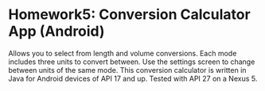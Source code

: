# Homework5: Conversion Calculator App (Android)
Allows you to select from length and volume conversions. Each mode includes three units to convert between. Use the settings screen to change between units of the same mode.
This conversion calculator is written in Java for Android devices of API 17 and up. Tested with API 27 on a Nexus 5.
